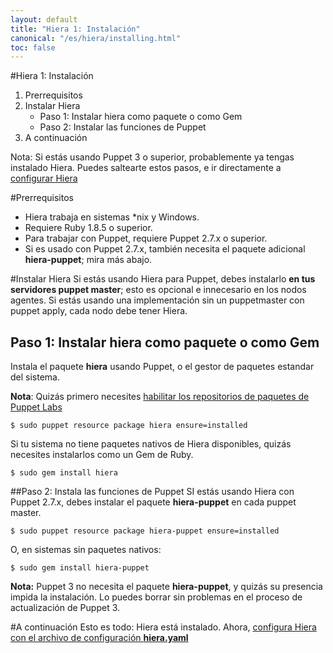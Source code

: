 ```yaml
---
layout: default
title: "Hiera 1: Instalación"
canonical: "/es/hiera/installing.html"
toc: false
---
```


#Hiera 1: Instalación

1. Prerrequisitos
2. Instalar Hiera
	+ Paso 1: Instalar hiera como paquete o como Gem
	+ Paso 2: Instalar las funciones de Puppet
3. A continuación

Nota: Si estás usando Puppet 3 o superior, probablemente ya tengas instalado Hiera. Puedes saltearte estos pasos, e ir directamente a [configurar Hiera](http://docs.puppetlabs.com/hiera/1/configuring.html)

#Prerrequisitos

+ Hiera trabaja en sistemas \*nix y Windows.
+ Requiere Ruby 1.8.5 o superior.
+ Para trabajar con Puppet, requiere Puppet 2.7.x o superior.
+ Si es usado con Puppet 2.7.x, también necesita el paquete adicional **hiera-puppet**;  mira más abajo.

#Instalar Hiera
Si estás usando Hiera para Puppet, debes instalarlo **en tus servidores puppet master**; esto es opcional e innecesario en los nodos agentes. Si estás usando una implementación sin un puppetmaster con puppet apply, cada nodo debe tener Hiera.

## Paso 1: Instalar hiera como paquete o como Gem
Instala el paquete **hiera** usando Puppet, o el gestor de paquetes estandar del sistema.

**Nota**: Quizás primero necesites [habilitar los repositorios de paquetes de Puppet Labs](http://docs.puppetlabs.com/guides/puppetlabs_package_repositories.html)
	
	$ sudo puppet resource package hiera ensure=installed

Si tu sistema no tiene paquetes nativos de Hiera disponibles, quizás necesites instalarlos como un Gem de Ruby.

	$ sudo gem install hiera

##Paso 2: Instala las funciones de Puppet
SI estás usando Hiera con Puppet 2.7.x, debes instalar el paquete **hiera-puppet** en cada puppet master.

	$ sudo puppet resource package hiera-puppet ensure=installed

O, en sistemas sin paquetes nativos:

	$ sudo gem install hiera-puppet

**Nota:** Puppet 3 no necesita el paquete **hiera-puppet**,  y quizás su presencia impida la instalación. Lo puedes borrar sin problemas en el proceso de actualización de Puppet 3.

#A continuación
Esto es todo: Hiera está instalado. Ahora, [configura Hiera con el archivo de configuración **hiera.yaml**](http://docs.puppetlabs.com/hiera/1/configuring.html)
